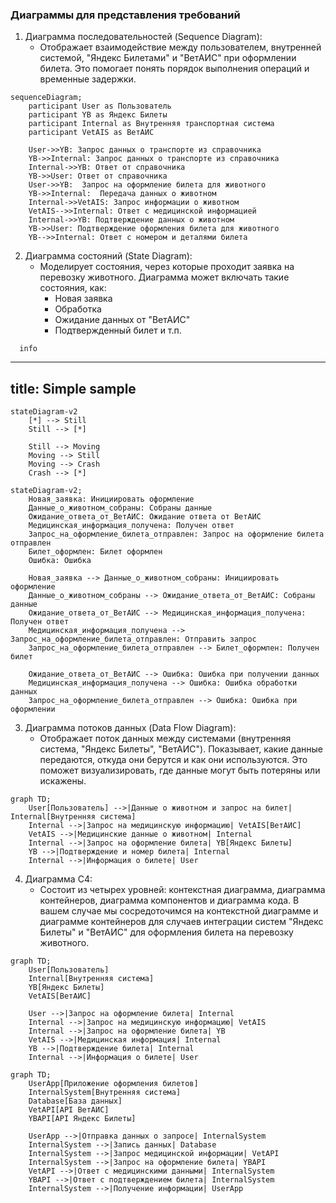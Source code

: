 ### Диаграммы для представления требований

1. Диаграмма последовательностей (Sequence Diagram):
   - Отображает взаимодействие между пользователем, внутренней системой, "Яндекс Билетами" и "ВетАИС" при оформлении билета. Это помогает понять порядок выполнения операций и временные задержки.

```mermaid
sequenceDiagram;
    participant User as Пользователь
    participant YB as Яндекс Билеты
    participant Internal as Внутренняя транспортная система
    participant VetAIS as ВетАИС

    User->>YB: Запрос данных о транспорте из справочника
    YB->>Internal: Запрос данных о транспорте из справочника
    Internal->>YB: Ответ от справочника
    YB->>User: Ответ от справочника
    User->>YB:  Запрос на оформление билета для животного
    YB->>Internal:  Передача данных о животном
    Internal->>VetAIS: Запрос информации о животном
    VetAIS-->>Internal: Ответ с медицинской информацией
    Internal->>YB: Подтверждение данных о животном
    YB->>User: Подтверждение оформления билета для животного
    YB-->>Internal: Ответ с номером и деталями билета
```

2. Диаграмма состояний (State Diagram):
   - Моделирует состояния, через которые проходит заявка на перевозку животного. Диаграмма может включать такие состояния, как:
     - Новая заявка
     - Обработка
     - Ожидание данных от "ВетАИС"
     - Подтвержденный билет и т.п.


```mermaid
  info
```


---
title: Simple sample
---
```mermaid
stateDiagram-v2
    [*] --> Still
    Still --> [*]

    Still --> Moving
    Moving --> Still
    Moving --> Crash
    Crash --> [*]
```

```mermaid
stateDiagram-v2;
    Новая_заявка: Инициировать оформление
    Данные_о_животном_собраны: Собраны данные
    Ожидание_ответа_от_ВетАИС: Ожидание ответа от ВетАИС
    Медицинская_информация_получена: Получен ответ
    Запрос_на_оформление_билета_отправлен: Запрос на оформление билета отправлен
    Билет_оформлен: Билет оформлен
    Ошибка: Ошибка

    Новая_заявка --> Данные_о_животном_собраны: Инициировать оформление
    Данные_о_животном_собраны --> Ожидание_ответа_от_ВетАИС: Собраны данные
    Ожидание_ответа_от_ВетАИС --> Медицинская_информация_получена: Получен ответ
    Медицинская_информация_получена --> Запрос_на_оформление_билета_отправлен: Отправить запрос
    Запрос_на_оформление_билета_отправлен --> Билет_оформлен: Получен билет
    
    Ожидание_ответа_от_ВетАИС --> Ошибка: Ошибка при получении данных
    Медицинская_информация_получена --> Ошибка: Ошибка обработки данных
    Запрос_на_оформление_билета_отправлен --> Ошибка: Ошибка при оформлении
```

3. Диаграмма потоков данных (Data Flow Diagram):
   - Отображает поток данных между системами (внутренняя система, "Яндекс Билеты", "ВетАИС"). Показывает, какие данные передаются, откуда они берутся и как они используются. Это поможет визуализировать, где данные могут быть потеряны или искажены.

```mermaid
graph TD;
    User[Пользователь] -->|Данные о животном и запрос на билет| Internal[Внутренняя система]
    Internal -->|Запрос на медицинскую информацию| VetAIS[ВетАИС]
    VetAIS -->|Медицинские данные о животном| Internal
    Internal -->|Запрос на оформление билета| YB[Яндекс Билеты]
    YB -->|Подтверждение и номер билета| Internal
    Internal -->|Информация о билете| User
```

4. Диаграмма C4:
   - Состоит из четырех уровней: контекстная диаграмма, диаграмма контейнеров, диаграмма компонентов и диаграмма кода. В вашем случае мы сосредоточимся на контекстной диаграмме и диаграмме контейнеров для случаев интеграции систем "Яндекс Билеты" и "ВетАИС" для оформления билета на перевозку животного.

```mermaid
graph TD;
    User[Пользователь]
    Internal[Внутренняя система]
    YB[Яндекс Билеты]
    VetAIS[ВетАИС]

    User -->|Запрос на оформление билета| Internal
    Internal -->|Запрос на медицинскую информацию| VetAIS
    Internal -->|Запрос на оформление билета| YB
    VetAIS -->|Медицинская информация| Internal
    YB -->|Подтверждение билета| Internal
    Internal -->|Информация о билете| User
```

```mermaid
graph TD;
    UserApp[Приложение оформления билетов]
    InternalSystem[Внутренняя система]
    Database[База данных]
    VetAPI[API ВетАИС]
    YBAPI[API Яндекс Билеты]

    UserApp -->|Отправка данных о запросе| InternalSystem
    InternalSystem -->|Запись данных| Database
    InternalSystem -->|Запрос медицинской информации| VetAPI
    InternalSystem -->|Запрос на оформление билета| YBAPI
    VetAPI -->|Ответ с медицинскими данными| InternalSystem
    YBAPI -->|Ответ с подтверждением билета| InternalSystem
    InternalSystem -->|Получение информации| UserApp
```

